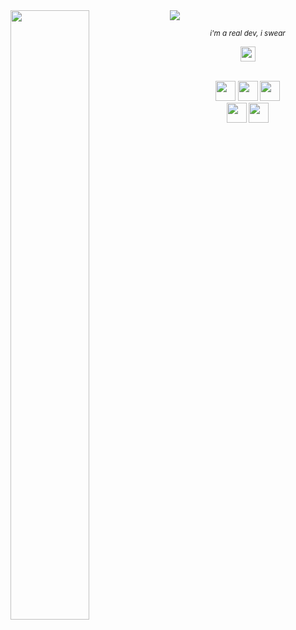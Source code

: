 <img src="https://user-images.githubusercontent.com/16008095/203210834-3261c91a-78fc-4bdb-b98b-e58af1574ea9.png">

<img align="left" width="50%" src="https://github-readme-stats.vercel.app/api/top-langs/?username=marcantoineg&theme=dark&layout=compact&langs_count=6&exclude_repo=exercism">

<p align="center"><em><sub>i'm a real dev, i swear</sub></em></p>

<div align="center" width="50%">
  
  [<img height="24px" src="https://img.shields.io/badge/LinkedIn-2967BC?logo=linkedin&style=flat">](https://www.linkedin.com/in/marc-antoine-giguere-703815137/)
  <br/><br/>
  
  <img height="32px" src="https://img.shields.io/badge/Golang-3E4042?logo=go&style=flat">
    <img height="32px" src="https://img.shields.io/badge/Elixir-0F1828?logo=elixir&style=flat">
  <img height="32px" src="https://img.shields.io/badge/Kotlin-FFFFFF?logo=kotlin&style=flat">
</div>

<div align="center">
  <img height="32px" src="https://img.shields.io/badge/just distro hoppin%27-353A3F?logo=fedora&style=flat">
  <img height="32px" src="https://img.shields.io/badge/macOS-0F1828?logo=apple&style=flat" /> 
</div>
